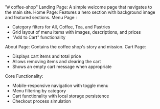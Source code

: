 "# coffee-shop" 
Landing Page: A simple welcome page that navigates to the main site.
Home Page: Features a hero section with background image and featured sections.
Menu Page :
- Category filters for All, Coffee, Tea, and Pastries
- Grid layout of menu items with images, descriptions, and prices
- "Add to Cart" functionality



About Page: Contains the coffee shop's story and mission.
Cart Page:
- Displays cart items and total price
- Allows removing items and clearing the cart
- Shows an empty cart message when appropriate



Core Functionality:
- Mobile-responsive navigation with toggle menu
- Menu filtering by category
- Cart functionality with local storage persistence
- Checkout process simulation
